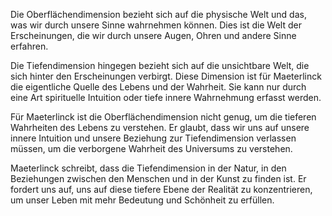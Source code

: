 Die Oberflächendimension bezieht sich auf die physische Welt und das, was wir durch unsere Sinne wahrnehmen können. Dies ist die Welt der Erscheinungen, die wir durch unsere Augen, Ohren und andere Sinne erfahren.

Die Tiefendimension hingegen bezieht sich auf die unsichtbare Welt, die sich hinter den Erscheinungen verbirgt. Diese Dimension ist für Maeterlinck die eigentliche Quelle des Lebens und der Wahrheit. Sie kann nur durch eine Art spirituelle Intuition oder tiefe innere Wahrnehmung erfasst werden.

Für Maeterlinck ist die Oberflächendimension nicht genug, um die tieferen Wahrheiten des Lebens zu verstehen. Er glaubt, dass wir uns auf unsere innere Intuition und unsere Beziehung zur Tiefendimension verlassen müssen, um die verborgene Wahrheit des Universums zu verstehen.

Maeterlinck schreibt, dass die Tiefendimension in der Natur, in den Beziehungen zwischen den Menschen und in der Kunst zu finden ist. Er fordert uns auf, uns auf diese tiefere Ebene der Realität zu konzentrieren, um unser Leben mit mehr Bedeutung und Schönheit zu erfüllen.